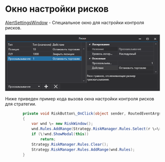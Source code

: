 # Окно настройки рисков

[AlertSettingsWindow](../api/StockSharp.Alerts.AlertSettingsWindow.html) \- Специальное окно для настройки контроля рисков. 

![API GUI RiskWindow](../images/API_GUI_RiskWindow.png)

Ниже приведен пример кода вызова окна настройки контроля рисков для стратегии. 

```cs
		private void RiskButton\_OnClick(object sender, RoutedEventArgs e)
		{
			var wnd \= new RiskWindow();
			wnd.Rules.AddRange(Strategy.RiskManager.Rules.Select(r \=\> r.Clone()));
			if (\!wnd.ShowModal(this))
				return;
			Strategy.RiskManager.Rules.Clear();
			Strategy.RiskManager.Rules.AddRange(wnd.Rules);
		}
	  				
```
